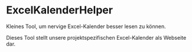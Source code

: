 # ExcelKalenderHelper
Kleines Tool, um nervige Excel-Kalender besser lesen zu können. 

Dieses Tool stellt unsere projektspezifischen Excel-Kalender als Webseite dar. 

